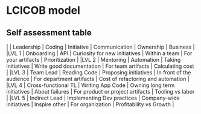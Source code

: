 # LCICOB model
## Self assessment table
|  | Leadership | Coding | Initiative | Communication | Ownership | Business |
|LVL 1 | Onboarding | API | Curiosity for new initiatives | Within a team | For your artifacts | Prioritization |
|LVL 2 | Mentoring | Automation | Taking initiatives | Write good documentation | For team artifacts | Calculating cost |
|LVL 3 | Team Lead | Reading Code | Proposing initiatives | In front of the audience | For department artifacts | Cost of refactoring and automation |
|LVL 4 | Cross-functional TL | Writing App Code | Owning long term initiatives | About failures | For product or project artifacts | Tooling vs labor |
|LVL 5 | Indirect Lead | Implementing Dev practices | Company-wide initiatives | Inspire other | For organization | Profitability vs Growth |
